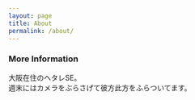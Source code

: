 ```yaml
---
layout: page
title: About
permalink: /about/
---
```


### More Information

大阪在住のヘタレSE。  
週末にはカメラをぶらさげて彼方此方をふらついてます。